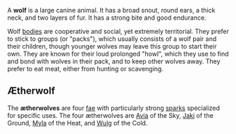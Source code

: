 A **wolf** is a large canine animal. It has a broad snout, round ears, a thick neck, and two layers of fur. It has a strong bite and good endurance.

Wolf [bodies](<../Æther/Body.md>) are cooperative and social, yet extremely territorial. They prefer to stick to groups (or "packs"), which usually consists of a wolf pair and their children, though younger wolves may leave this group to start their own. They are known for their loud prolonged "howl", which they use to find and bond with wolves in their pack, and to keep other wolves away. They prefer to eat meat, either from hunting or scavenging.

## Ætherwolf
The **ætherwolves** are four [fae](<../Fae.md>) with particularly strong [sparks](<../Æther/Spark.md>) specialized for specific uses. The four ætherwolves are [Avia](<../Characters/Avia.md>) of the Sky, [Jaki](<../Characters/Jaki.md>) of the Ground, [Myla](<../Characters/Myla.md>) of the Heat, and [Wulg](<../Characters/Wulg.md>) of the Cold.